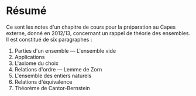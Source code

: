 # Résumé

Ce sont les notes d'un chapitre de cours pour la préparation au Capes externe,
donné en 2012/13, concernant un rappel de théorie des ensembles. Il est
constitué de six paragraphes :

1. Parties d'un ensemble — L'ensemble vide
2. Applications
3. L'axiome du choix
4. Relations d'ordre — Lemme de Zorn
5. L'ensemble des entiers naturels
6. Relations d'équivalence
7. Théorème de Cantor-Bernstein
